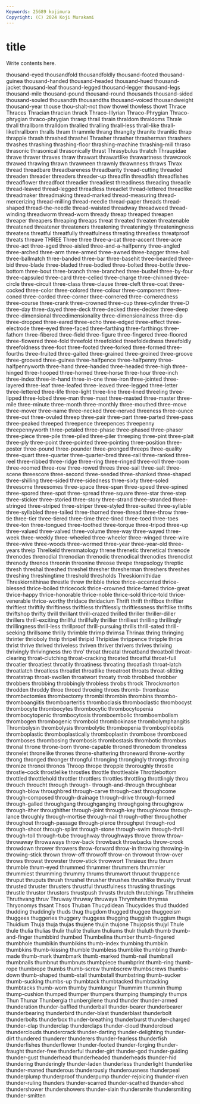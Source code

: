```yaml
---
Keywords: 25689 kojimura
Copyright: (C) 2024 Koji Murakami
---
```


# title

Write contents here.



 thousand-eyed thousandfold thousandfoldly thousand-footed thousand-guinea thousand-handed thousand-headed thousand-hued
thousand-jacket thousand-leaf thousand-legged thousand-legger thousand-legs thousand-mile thousand-pound thousand-round thousands thousand-sided
thousand-souled thousandth thousandths thousand-voiced thousandweight thousand-year thouse thou-shalt-not thow thowel
thowless thowt Thrace Thraces Thracian thracian thrack Thraco-Illyrian Thraco-Phrygian Thraco-phrygian
thraco-phrygian thraep thrail thrain thraldom thraldoms Thrale thrall thrallborn thralldom
thralled thralling thrall-less thrall-like thrall-likethrallborn thralls thram thrammle thrang thrangity
thranite thranitic thrap thrapple thrash thrashed thrashel Thrasher thrasher thrasherman
thrashers thrashes thrashing thrashing-floor thrashing-machine thrashing-mill thraso thrasonic thrasonical thrasonically
thrast Thrasybulus thratch Thraupidae thrave thraver thraves thraw thrawart thrawartlike
thrawartness thrawcrook thrawed thrawing thrawn thrawneen thrawnly thrawnness thraws Thrax
thread threadbare threadbareness threadbarity thread-cutting threaded threaden threader threaders threader-up
threadfin threadfish threadfishes threadflower threadfoot threadier threadiest threadiness threading threadle
thread-leaved thread-legged threadless threadlet thread-lettered threadlike threadmaker threadmaking thread-marked thread-measuring
thread-mercerizing thread-milling thread-needle thread-paper threads thread-shaped thread-the-needle thread-waisted threadway threadweed
thread-winding threadworm thread-worn thready threap threaped threapen threaper threapers threaping
threaps threat threated threaten threatenable threatened threatener threateners threatening threateningly
threateningness threatens threatful threatfully threatfulness threating threatless threatproof threats threave
THREE Three three three-a-cat three-accent three-acre three-act three-aged three-aisled three-and-a-halfpenny
three-angled three-arched three-arm three-armed three-awned three-bagger three-ball three-ballmatch three-banded three-bar
three-basehit three-bearded three-bid three-blade three-bladed three-bodied three-bolted three-bottle three-bottom three-bout
three-branch three-branched three-bushel three-by-four three-capsuled three-card three-celled three-charge three-chinned three-circle
three-circuit three-class three-clause three-cleft three-coat three-cocked three-color three-colored three-colour three-component
three-coned three-corded three-corner three-cornered three-corneredness three-course three-crank three-crowned three-cup three-cylinder
three-D three-day three-dayed three-deck three-decked three-decker three-deep three-dimensional threedimensionality three-dimensionalness
three-dip three-dropped three-eared three-echo three-edged three-effect three-electrode three-eyed three-faced three-farthing
three-farthings three-fathom three-fibered three-field three-figure three-fingered three-floored three-flowered three-fold threefold
threefolded threefoldedness threefoldly threefoldness three-foot three-footed three-forked three-formed three-fourths three-fruited
three-gaited three-grained three-groined three-groove three-grooved three-guinea three-halfpence three-halfpenny three-halfpennyworth three-hand
three-handed three-headed three-high three-hinged three-hooped three-horned three-horse three-hour three-inch three-index
three-in-hand three-in-one three-iron three-jointed three-layered three-leaf three-leafed three-leaved three-legged three-letter
three-lettered three-life three-light three-line three-lined threeling three-lipped three-lobed three-man three-mast
three-masted three-master three-mile three-minute three-month three-monthly three-mouthed three-move three-mover three-name
three-necked three-nerved threeness three-ounce three-out three-ovuled threep three-pair three-part three-parted
three-pass three-peaked threeped threepence threepences threepenny threepennyworth three-petaled three-phase three-phased
three-phaser three-piece three-pile three-piled three-piler threeping three-pint three-plait three-ply three-point
three-pointed three-pointing three-position three-poster three-pound three-pounder three-pronged threeps three-quality three-quart
three-quarter three-quarter-bred three-rail three-ranked three-reel three-ribbed three-ridge three-ring three-ringed three-roll
three-room three-roomed three-row three-rowed threes three-sail three-salt three-scene threescore three-second
three-seeded three-shanked three-shaped three-shilling three-sided three-sidedness three-sixty three-soled threesome threesomes
three-space three-span three-speed three-spined three-spored three-spot three-spread three-square three-star three-step
three-sticker three-storied three-story three-strand three-stranded three-stringed three-striped three-striper three-styled three-suited
three-syllable three-syllabled three-tailed three-thorned three-thread three-throw three-tie three-tier three-tiered three-time
three-tined three-toed three-toes three-ton three-tongued three-toothed three-torque three-tripod three-up three-valued
three-valved three-volume three-way three-wayed three-week three-weekly three-wheeled three-wheeler three-winged three-wire
three-wive three-woods three-wormed three-year three-year-old three-years threip Threlkeld thremmatology threne
threnetic threnetical threnode threnodes threnodial threnodian threnodic threnodical threnodies threnodist
threnody threnos threonin threonine threose threpe threpsology threptic thresh threshal
threshed threshel thresher thresherman threshers threshes threshing threshingtime threshold thresholds
Threskiornithidae Threskiornithinae threstle threw thribble thrice thrice-accented thrice-blessed thrice-boiled thricecock
thrice-crowned thrice-famed thrice-great thrice-happy thrice-honorable thrice-noble thrice-sold thrice-told thrice-venerable thrice-worthy
thridace thridacium Thrift thrift thriftbox thriftier thriftiest thriftily thriftiness thriftless
thriftlessly thriftlessness thriftlike thrifts thriftshop thrifty thrill thrillant thrill-crazed thrilled
thriller thriller-diller thrillers thrill-exciting thrillful thrillfully thrillier thrilliest thrilling thrillingly
thrillingness thrill-less thrillproof thrill-pursuing thrills thrill-sated thrill-seeking thrillsome thrilly thrimble
thrimp thrimsa Thrinax thring thringing thrinter thrioboly thrip thripel thripid
Thripidae thrippence thripple thrips thrist thrive thrived thriveless thriven thriver
thrivers thrives thriving thrivingly thrivingness thro thro' throat throatal throatband
throatboll throat-clearing throat-clutching throat-cracking throated throatful throat-full throatier throatiest throatily
throatiness throating throatlash throat-latch throatlatch throatless throatlet throatlike throatroot throats
throat-slitting throatstrap throat-swollen throatwort throaty throb throbbed throbber throbbers throbbing
throbbingly throbless throbs throck Throckmorton throdden throddy throe throed throeing
throes thromb- thrombase thrombectomies thrombectomy thrombi thrombin thrombins thrombo- thromboangiitis
thromboarteritis thromboclasis thromboclastic thrombocyst thrombocyte thrombocytes thrombocytic thrombocytopenia thrombocytopenic thrombocytosis
thromboembolic thromboembolism thrombogen thrombogenic thromboid thrombokinase thrombolymphangitis Thrombolysin thrombolysis thrombolytic
thrombopenia thrombophlebitis thromboplastic thromboplastically thromboplastin thrombose thrombosed thromboses thrombosing thrombosis
thrombostasis thrombotic thrombus thronal throne throne-born throne-capable throned thronedom throneless
thronelet thronelike thrones throne-shattering throneward throne-worthy throng thronged thronger throngful
thronging throngingly throngs throning thronize thronoi thronos Throop thrope thropple
throroughly throstle throstle-cock throstlelike throstles throttle throttleable Throttlebottom throttled throttlehold
throttler throttlers throttles throttling throttlingly throu throuch throucht through through-
through-and-through throughbear through-blow throughbred through-carve through-cast throughcome through-composed through-drainage through-drive
through-formed through-galled throughgang throughganging throughgoing throughgrow through-ither throughither through-joint through-key
throughknow through-lance throughly through-mortise through-nail through-other throughother throughout through-passage through-pierce
throughput through-rod through-shoot through-splint through-stone through-swim through-thrill through-toll through-tube throughway
throughways throve throw throw- throwaway throwaways throw-back throwback throwbacks throw-crook
throwdown thrower throwers throw-forward throw-in throwing throwing-in throwing-stick thrown throw-off
throwoff throw-on throwout throw-over throws throwst throwster throw-stick throwwort Thrsieux
thru thrum thrumble thrum-eyed thrummed thrummer thrummers thrummier thrummiest thrumming
thrummy thrums thrumwort thruout thruppence thruput thruputs thrush thrushel thrusher
thrushes thrushlike thrushy thrust thrusted thruster thrusters thrustful thrustfulness thrusting
thrustings thrustle thrustor thrustors thrustpush thrusts thrutch thrutchings Thruthheim Thruthvang
thruv Thruway thruway thruways Thrymheim thrymsa Thryonomys thsant Thsos Thuban
Thucydidean Thucydides thud thudded thudding thuddingly thuds thug thugdom thugged
thuggee thuggeeism thuggees thuggeries thuggery thuggess thugging thuggish thuggism thugs
Thuidium Thuja thuja thujas thujene thujin thujone Thujopsis thujyl Thule
thule thulia thulias thulir thulite thulium thuliums thulr thuluth thumb
thumb-and-finger thumbbird thumbed Thumbelina thumber thumb-fingered thumbhole thumbikin thumbikins thumb-index
thumbing thumbkin thumbkins thumb-kissing thumble thumbless thumblike thumbling thumb-made thumb-mark
thumbmark thumb-marked thumb-nail thumbnail thumbnails thumbnut thumbnuts thumbpiece thumbprint thumb-ring
thumb-rope thumbrope thumbs thumb-screw thumbscrew thumbscrews thumbs-down thumb-shaped thumb-stall thumbstall
thumbstring thumb-sucker thumb-sucking thumbs-up thumbtack thumbtacked thumbtacking thumbtacks thumb-worn thumby
thumlungur Thummim thummin thump thump-cushion thumped thumper thumpers thumping thumpingly
thumps Thun Thunar Thunbergia thunbergilene thund thunder thunder-armed thunderation thunder-baffled
thunderball thunder-bearer thunderbearer thunderbearing thunderbird thunder-blast thunderblast thunderbolt thunderbolts thunderbox
thunder-breathing thunderburst thunder-charged thunder-clap thunderclap thunderclaps thunder-cloud thundercloud thunderclouds thundercrack
thunder-darting thunder-delighting thunder-dirt thundered thunderer thunderers thunder-fearless thunderfish thunderfishes thunderflower
thunder-footed thunder-forging thunder-fraught thunder-free thunderful thunder-girt thunder-god thunder-guiding thunder-gust thunderhead
thunderheaded thunderheads thunder-hid thundering thunderingly thunder-laden thunderless thunderlight thunderlike thunder-maned
thunderous thunderously thunderousness thunderpeal thunderplump thunderproof thunderpump thunder-rejoicing thunder-riven thunder-ruling
thunders thunder-scarred thunder-scathed thunder-shod thundershower thundershowers thunder-slain thundersmite thundersmiting thunder-smitten
